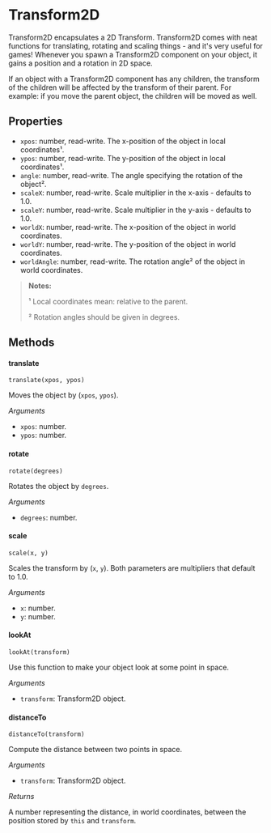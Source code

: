 Transform2D
===========

Transform2D encapsulates a 2D Transform. Transform2D comes with neat functions for translating, rotating and scaling things - and it's very useful for games! Whenever you spawn a Transform2D component on your object, it gains a position and a rotation in 2D space.

If an object with a Transform2D component has any children, the transform of the children will be affected by the transform of their parent. For example: if you move the parent object, the children will be moved as well.

Properties
----------

* `xpos`: number, read-write. The x-position of the object in local coordinates¹.
* `ypos`: number, read-write. The y-position of the object in local coordinates¹.
* `angle`: number, read-write. The angle specifying the rotation of the object².
* `scaleX`: number, read-write. Scale multiplier in the x-axis - defaults to 1.0.
* `scaleY`: number, read-write. Scale multiplier in the y-axis - defaults to 1.0.
* `worldX`: number, read-write. The x-position of the object in world coordinates.
* `worldY`: number, read-write. The y-position of the object in world coordinates.
* `worldAngle`: number, read-write. The rotation angle² of the object in world coordinates.

> **Notes:**
>
> ¹ Local coordinates mean: relative to the parent.
>
> ² Rotation angles should be given in degrees.

Methods
-------

#### translate

`translate(xpos, ypos)`

Moves the object by (`xpos`, `ypos`).

*Arguments*

* `xpos`: number.
* `ypos`: number.

#### rotate

`rotate(degrees)`

Rotates the object by `degrees`.

*Arguments*

* `degrees`: number.

#### scale

`scale(x, y)`

Scales the transform by (`x`, `y`). Both parameters are multipliers that default to 1.0.

*Arguments*

* `x`: number.
* `y`: number.

#### lookAt

`lookAt(transform)`

Use this function to make your object look at some point in space.

*Arguments*

* `transform`: Transform2D object.

#### distanceTo

`distanceTo(transform)`

Compute the distance between two points in space.

*Arguments*

* `transform`: Transform2D object.

*Returns*

A number representing the distance, in world coordinates, between the position stored by `this` and `transform`.